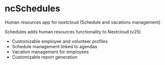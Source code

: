 # ncSchedules
Human resources app for nextcloud (Schedule and vacations management)

Schedules adds human resources functionality to Nextcloud (v25)
* Customizable employee and volunteer profiles
* Schedule management linked to agendas
* Vacation management for employees
* Customizable report generation
